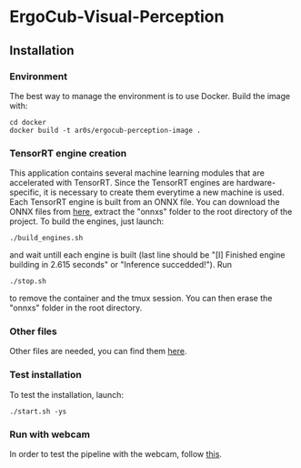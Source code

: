 ﻿# ErgoCub-Visual-Perception

## Installation
### Environment
The best way to manage the environment is to use Docker.
Build the image with:
```
cd docker
docker build -t ar0s/ergocub-perception-image .
```
### TensorRT engine creation
This application contains several machine learning modules that are accelerated with TensorRT.
Since the TensorRT engines are hardware-specific, it is necessary to create them everytime a new machine is used.
Each TensorRT engine is built from an ONNX file.
You can download the ONNX files from [here](https://drive.google.com/file/d/1rThILyh1tdpEpAkcqzGSaG3I1_BeEvMV/view?usp=sharing), extract the "onnxs" folder to the root directory of the project.
To build the engines, just launch:
```
./build_engines.sh
```
and wait untill each engine is built (last line should be "[I] Finished engine building in 2.615 seconds" or "Inference succedded!").
Run
```
./stop.sh
```
to remove the container and the tmux session.
You can then erase the "onnxs" folder in the root directory.

### Other files
Other files are needed, you can find them [here](https://drive.google.com/file/d/1iJc_2rBkVeslFHP0jOLU87y6tR2fGLfZ/view?usp=sharing).

### Test installation
To test the installation, launch:
```
./start.sh -ys
```

### Run with webcam
In order to test the pipeline with the webcam, follow [this](https://askubuntu.com/questions/1405903/capturing-webcam-video-with-opencv-in-wsl2).
